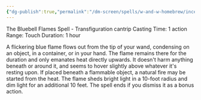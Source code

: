 ```yaml
---
{"dg-publish":true,"permalink":"/dm-screen/spells/w-and-w-homebrew/incendio-glacia/"}
---
```


The Bluebell Flames Spell - Transfiguration cantrip 
Casting Time: 1 action 
Range: Touch 
Duration: 1 hour 

A flickering blue flame flows out from the tip of your wand, condensing on an object, in a container, or in your hand. The flame remains there for the duration and only emanates heat directly upwards. It doesn't harm anything beneath or around it, and seems to hover slightly above whatever it's resting upon. If placed beneath a flammable object, a natural fire may be started from the heat. The flame sheds bright light in a 10-foot radius and dim light for an additional 10 feet. The spell ends if you dismiss it as a bonus action.